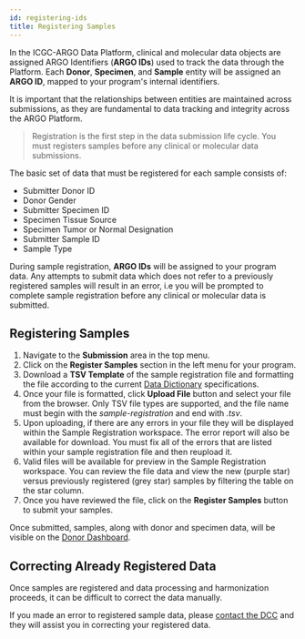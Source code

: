 ```yaml
---
id: registering-ids
title: Registering Samples
---
```


In the ICGC-ARGO Data Platform, clinical and molecular data objects are assigned ARGO Identifiers (**ARGO IDs**) used to track the data through the Platform. Each **Donor**, **Specimen**, and **Sample** entity will be assigned an **ARGO ID**, mapped to your program's internal identifiers.

It is important that the relationships between entities are  maintained across submissions, as they are fundamental to data tracking and integrity across the ARGO Platform.

> Registration is the first step in the data submission life cycle.  You must registers samples before any clinical or molecular data submissions.

The basic set of data that must be registered for each sample consists of:
* Submitter Donor ID
* Donor Gender
* Submitter Specimen ID
* Specimen Tissue Source
* Specimen Tumor or Normal Designation
* Submitter Sample ID
* Sample Type

During sample registration, **ARGO IDs** will be assigned to your program data. Any attempts to submit data  which does not refer to a previously registered samples will result in an error, i.e you will be prompted to complete sample registration before any clinical or molecular data is submitted.

## Registering Samples
1. Navigate to the **Submission** area in the top menu.
1. Click on the **Register Samples** section in the left menu for your program.
1. Download a **TSV Template** of the sample registration file and formatting the file according to the current [Data Dictionary](/dictionary) specifications.
1. Once your file is formatted, click **Upload File** button and select your file from the browser. Only TSV file types are supported, and the file name must begin with the *sample-registration* and end with _.tsv_.
1. Upon uploading, if there are any errors in your file they will be displayed within the Sample Registration workspace. The error report will also be available for download. You must fix all of the errors that are listed within your sample registration file and then reupload it.
1. Valid files will be available for preview in the Sample Registration workspace.  You can review the file data and view the new (purple star) versus previously registered (grey star) samples by filtering the table on the star column.
1. Once you have reviewed the file, click on the **Register Samples** button to submit your samples.

Once submitted, samples, along with donor and specimen data, will  be visible on the [Donor Dashboard](/linktootherdocpage).

## Correcting Already Registered Data
Once samples are registered and data processing and harmonization proceeds, it can be difficult to correct the data manually.

If you made an error to registered sample data, please [contact the DCC](https://platform-ui.qa.argo.cancercollaboratory.org/contact) and they will assist you in correcting your registered data.  
